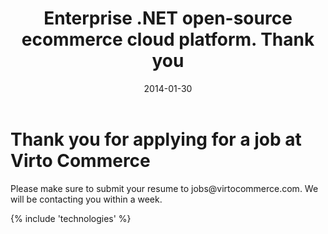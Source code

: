 ﻿---
title: Enterprise .NET open-source ecommerce cloud platform. Thank you
description: Enterprise .NET open-source ecommerce cloud platform. Thank you
date: 2014-01-30
permalink: thank-you-job
tags : 
- thank-you
- commerce
---
<div class="features">
	<div class="responsive">
		<h1 class="head-title">Thank you for applying for a job at Virto Commerce</h1>
		<p class="text">Please make sure to submit your resume to jobs@virtocommerce.com. We will be contacting you within a week.</p>
	</div>
</div>
{% include 'technologies' %}